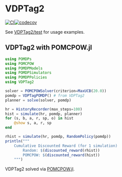 # VDPTag2

[![CI](https://github.com/Aero-Spec/VDPTag2.jl/actions/workflows/Ci.yml/badge.svg)](https://github.com/Aero-Spec/VDPTag2.jl/actions/workflows/Ci.yml)[![codecov](https://codecov.io/github/Aero-Spec/VDPTag2.jl/graph/badge.svg?token=QKvJhXy8cK)](https://codecov.io/github/Aero-Spec/VDPTag2.jl)


See [VDPTag2/test](https://github.com/zsunberg/VDPTag2.jl/tree/master/test) for usage examples. 

## VDPTag2 with POMCPOW.jl

```jl
using POMDPs
using POMCPOW
using POMDPModels
using POMDPSimulators
using POMDPPolicies
using VDPTag2

solver = POMCPOWSolver(criterion=MaxUCB(20.0))
pomdp = VDPTagPOMDP() # from VDPTag2
planner = solve(solver, pomdp)

hr = HistoryRecorder(max_steps=100)
hist = simulate(hr, pomdp, planner)
for (s, b, a, r, sp, o) in hist
    @show s, a, r, sp
end

rhist = simulate(hr, pomdp, RandomPolicy(pomdp))
println("""
    Cumulative Discounted Reward (for 1 simulation)
        Random: $(discounted_reward(rhist))
        POMCPOW: $(discounted_reward(hist))
    """)
```
VDPTag2 solved via [POMCPOW.jl](https://github.com/JuliaPOMDP/POMCPOW.jl).
